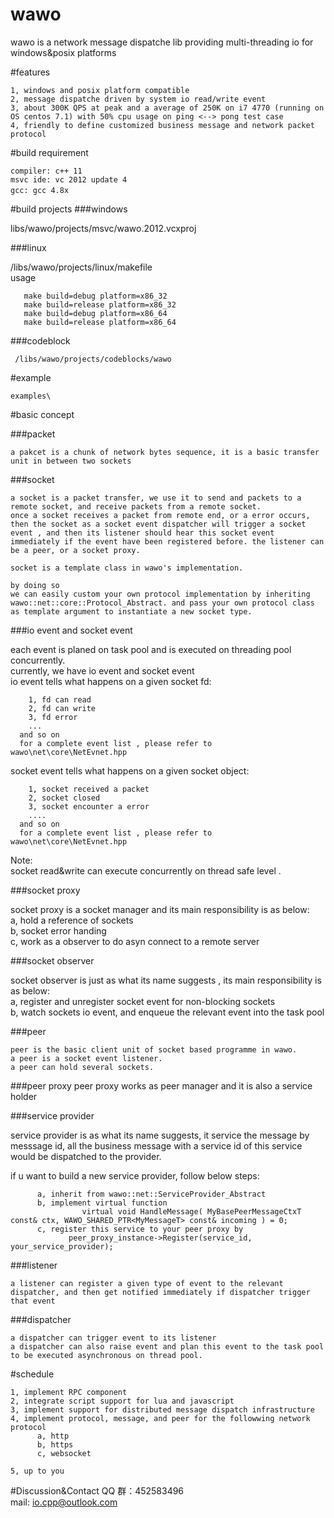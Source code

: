 # wawo
wawo is a network message dispatche lib providing multi-threading io for windows&posix platforms  

#features
     
    1, windows and posix platform compatible   
    2, message dispatche driven by system io read/write event   
    3, about 300K QPS at peak and a average of 250K on i7 4770 (running on OS centos 7.1) with 50% cpu usage on ping <--> pong test case   
    4, friendly to define customized business message and network packet protocol  
  
  
#build requirement
   
    compiler: c++ 11  
    msvc ide: vc 2012 update 4  
    gcc: gcc 4.8x  　　   

#build projects
###windows
  
  libs/wawo/projects/msvc/wawo.2012.vcxproj      
  
###linux
  
  /libs/wawo/projects/linux/makefile    
      usage          
	  
       make build=debug platform=x86_32    
       make build=release platform=x86_32    
       make build=debug platform=x86_64    
       make build=release platform=x86_64   
      
  
###codeblock
  
     /libs/wawo/projects/codeblocks/wawo     


#example
  
    examples\     


#basic concept

###packet
  
    a pakcet is a chunk of network bytes sequence, it is a basic transfer unit in between two sockets    
  
  
###socket
  
    a socket is a packet transfer, we use it to send and packets to a remote socket, and receive packets from a remote socket.  
    once a socket receives a packet from remote end, or a error occurs, then the socket as a socket event dispatcher will trigger a socket event , and then its listener should hear this socket event immediately if the event have been registered before. the listener can be a peer, or a socket proxy.     
  
    socket is a template class in wawo's implementation.      
  
    by doing so    
    we can easily custom your own protocol implementation by inheriting wawo::net::core::Protocol_Abstract. and pass your own protocol class as template argument to instantiate a new socket type.          
  

###io event and socket event 
  
  each event is planed on task pool and is executed on threading pool concurrently.     
  currently, we have io event and socket event    
  io event tells what happens on a given socket fd:     
         
        1, fd can read        
        2, fd can write       
        3, fd error   
        ...
      and so on       
      for a complete event list , please refer to wawo\net\core\NetEvnet.hpp     
  
  
  socket event tells what happens on a given socket object:         
  
        1, socket received a packet   
        2, socket closed     
        3, socket encounter a error   
        ....
      and so on       
      for a complete event list , please refer to wawo\net\core\NetEvnet.hpp

  Note:    
  socket read&write can execute concurrently on thread safe level .

###socket proxy
  
  socket proxy is a socket manager and its main responsibility is as below:   
    a, hold a reference of sockets   
    b, socket error handing   
    c, work as a observer to do asyn connect to a remote server    

###socket observer
  
  socket observer is just as what its name suggests , its main responsibility is as below:    
    a, register and unregister socket event for non-blocking sockets    
    b, watch sockets io event, and enqueue the relevant event into the task pool   



###peer
  
    peer is the basic client unit of socket based programme in wawo.    
    a peer is a socket event listener.    
    a peer can hold several sockets.   
  
  
###peer proxy
    peer proxy works as peer manager and it is also a service holder


###service provider
  
  service provider is as what its name suggests, it service the message by messsage id, all the business message with a service id of this service would be dispatched to the provider.    
  
  if u want to build a new service provider, follow below steps:
          
          a, inherit from wawo::net::ServiceProvider_Abstract   
          b, implement virtual function     
                	virtual void HandleMessage( MyBasePeerMessageCtxT const& ctx, WAWO_SHARED_PTR<MyMessageT> const& incoming ) = 0;            
          c, register this service to your peer proxy by 
            	 peer_proxy_instance->Register(service_id, your_service_provider);    
            	 
            	 
  



###listener
    
    a listener can register a given type of event to the relevant dispatcher, and then get notified immediately if dispatcher trigger that event   
###dispatcher
    
    a dispatcher can trigger event to its listener
	a dispatcher can also raise event and plan this event to the task pool to be executed asynchronous on thread pool.  



#schedule

  
   
    1, implement RPC component     
    2, integrate script support for lua and javascript   
    3, implement support for distributed message dispatch infrastructure   
    4, implement protocol, message, and peer for the followwing network protocol  
          a, http  
          b, https  
          c, websocket  
      
    5, up to you  
  


#Discussion&Contact 
       QQ 群：452583496    
       mail: io.cpp@outlook.com    
  
  
